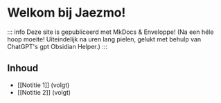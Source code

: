 # Welkom bij Jaezmo!

::: info
Deze site is gepubliceerd met MkDocs & Enveloppe! (Na een héle hoop moeite! Uiteindelijk na uren lang pielen, gelukt met behulp van ChatGPT's gpt Obsidian Helper.)
:::

## Inhoud

- [[Notitie 1]] (volgt)
- [[Notitie 2]] (volgt)
